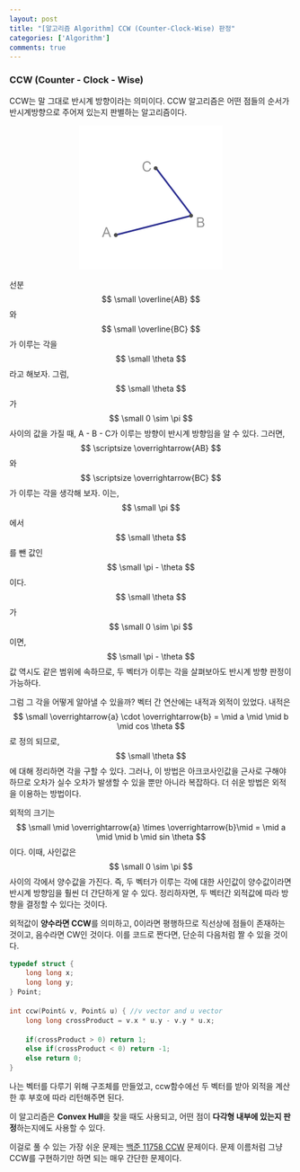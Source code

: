 ```yaml
---
layout: post
title: "[알고리즘 Algorithm] CCW (Counter-Clock-Wise) 판정"
categories: ['Algorithm']
comments: true
---
```

<script type="text/javascript" 
src="https://cdn.mathjax.org/mathjax/latest/MathJax.js?config=TeX-AMS_HTML">
</script>
### CCW (Counter - Clock - Wise)

CCW는 말 그대로 반시계 방향이라는 의미이다. CCW 알고리즘은 어떤 점들의 순서가 반시계방향으로 주어져 있는지 판별하는 알고리즘이다.

<p align = "center"> <img src="\assets\img\CCW\ccw.png" alt="ccw" style="zoom: 50%;" /> </p>

선분 $$ \small \overline{AB} $$와 $$ \small \overline{BC} $$가 이루는 각을 $$ \small \theta $$라고 해보자. 그럼, $$ \small \theta $$가 $$ \small 0 \sim \pi $$ 사이의 값을 가질 때, A - B - C가 이루는 방향이 반시계 방향임을 알 수 있다. 그러면, $$ \scriptsize \overrightarrow{AB} $$와  $$ \scriptsize \overrightarrow{BC} $$가 이루는 각을 생각해 보자. 이는, $$ \small \pi $$에서 $$ \small \theta $$를 뺀 값인 $$ \small \pi - \theta $$ 이다. $$ \small \theta $$가 $$ \small 0 \sim \pi $$ 이면, $$ \small \pi - \theta $$값 역시도 같은 범위에 속하므로, 두 벡터가 이루는 각을 살펴보아도 반시계 방향 판정이 가능하다.

그럼 그 각을 어떻게 알아낼 수 있을까? 벡터 간 연산에는 내적과 외적이 있었다. 내적은 $$ \small \overrightarrow{a} \cdot \overrightarrow{b} = \mid a \mid \mid b \mid cos \theta $$로 정의 되므로, $$ \small \theta $$에 대해 정리하면 각을 구할 수 있다. 그러나, 이 방법은 아크코사인값을 근사로 구해야하므로 오차가 실수 오차가 발생할 수 있을 뿐만 아니라 복잡하다. 더 쉬운 방법은 외적을 이용하는 방법이다. 

외적의 크기는 $$ \small \mid \overrightarrow{a} \times \overrightarrow{b}\mid = \mid a \mid \mid b \mid sin \theta $$ 이다. 이때, 사인값은 $$ \small 0 \sim \pi $$ 사이의 각에서 양수값을 가진다. 즉, 두 벡터가 이루는 각에 대한 사인값이 양수값이라면 반시계 방향임을 훨씬 더 간단하게 알 수 있다. 정리하자면, 두 벡터간 외적값에 따라 방향을 결정할 수 있다는 것이다.

외적값이 **양수라면 CCW**를 의미하고, 0이라면 평행하므로 직선상에 점들이 존재하는 것이고, 음수라면 CW인 것이다. 이를 코드로 짠다면, 단순히 다음처럼 짤 수 있을 것이다.

```c++
typedef struct {
    long long x;
    long long y;
} Point;

int ccw(Point& v, Point& u) { //v vector and u vector
    long long crossProduct = v.x * u.y - v.y * u.x;
    
    if(crossProduct > 0) return 1;
    else if(crossProduct < 0) return -1;
    else return 0;
}
```

나는 벡터를 다루기 위해 구조체를 만들었고, ccw함수에선 두 벡터를 받아 외적을 계산한 후 부호에 따라 리턴해주면 된다.

이 알고리즘은 **Convex Hull**을 찾을 때도 사용되고, 어떤 점이 **다각형 내부에 있는지 판정**하는지에도 사용할 수 있다.

이걸로 풀 수 있는 가장 쉬운 문제는 [백준 11758 CCW](https://www.acmicpc.net/problem/11758) 문제이다. 문제 이름처럼 그냥 CCW를 구현하기만 하면 되는 매우 간단한 문제이다.